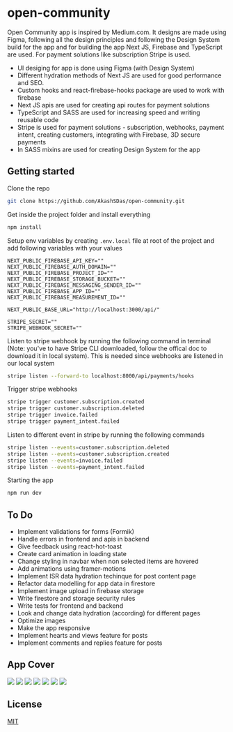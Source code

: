 # open-community

Open Community app is inspired by Medium.com. It designs are made using Figma, following all the design principles and following the Design System build for the app and for building the app Next JS, Firebase and TypeScript are used. For payment solutions like subscription Stripe is used.

- UI desiging for app is done using Figma (with Design System)
- Different hydration methods of Next JS are used for good performance and SEO.
- Custom hooks and react-firebase-hooks package are used to work with firebase
- Next JS apis are used for creating api routes for payment solutions
- TypeScript and SASS are used for increasing speed and writing reusable code
- Stripe is used for payment solutions - subscription, webhooks, payment intent, creating customers, integrating with Firebase, 3D secure payments
- In SASS mixins are used for creating Design System for the app

## Getting started

Clone the repo

```bash
git clone https://github.com/AkashSDas/open-community.git
```

Get inside the project folder and install everything

```bash
npm install
```

Setup env variables by creating `.env.local` file at root of the project and add following variables with your values

```.env
NEXT_PUBLIC_FIREBASE_API_KEY=""
NEXT_PUBLIC_FIREBASE_AUTH_DOMAIN=""
NEXT_PUBLIC_FIREBASE_PROJECT_ID=""
NEXT_PUBLIC_FIREBASE_STORAGE_BUCKET=""
NEXT_PUBLIC_FIREBASE_MESSAGING_SENDER_ID=""
NEXT_PUBLIC_FIREBASE_APP_ID=""
NEXT_PUBLIC_FIREBASE_MEASUREMENT_ID=""

NEXT_PUBLIC_BASE_URL="http://localhost:3000/api/"

STRIPE_SECRET=""
STRIPE_WEBHOOK_SECRET=""
```

Listen to stripe webhook by running the following command in terminal (Note: you've to have Stripe CLI downloaded, follow the offical doc to download it in local system). This is needed since webhooks are listened in our local system

```bash
stripe listen --forward-to localhost:8000/api/payments/hooks
```

Trigger stripe webhooks

```bash
stripe trigger customer.subscription.created
stripe trigger customer.subscription.deleted
stripe trigger invoice.failed
stripe trigger payment_intent.failed
```

Listen to different event in stripe by running the following commands

```bash
stripe listen --events=customer.subscription.deleted
stripe listen --events=customer.subscription.created
stripe listen --events=invoice.failed
stripe listen --events=payment_intent.failed
```

Starting the app

```bash
npm run dev
```

## To Do

- Implement validations for forms (Formik)
- Handle errors in frontend and apis in backend
- Give feedback using react-hot-toast
- Create card animation in loading state
- Change styling in navbar when non selected items are hovered
- Add animations using framer-motions
- Implement ISR data hydration techinque for post content page
- Refactor data modelling for app data in firestore
- Implement image upload in firebase storage
- Write firestore and storage security rules
- Write tests for frontend and backend
- Look and change data hydration (according) for different pages
- Optimize images
- Make the app responsive
- Implement hearts and views feature for posts
- Implement comments and replies feature for posts

## App Cover

![](./docs/cover/img-1.png)
![](./docs/cover/img-2.png)
![](./docs/cover/img-3.png)
![](./docs/cover/img-4.png)
![](./docs/cover/img-5.png)
![](./docs/cover/img-6.png)
![](./docs/cover/img-7.png)

## License

[MIT](./LICENSE)
